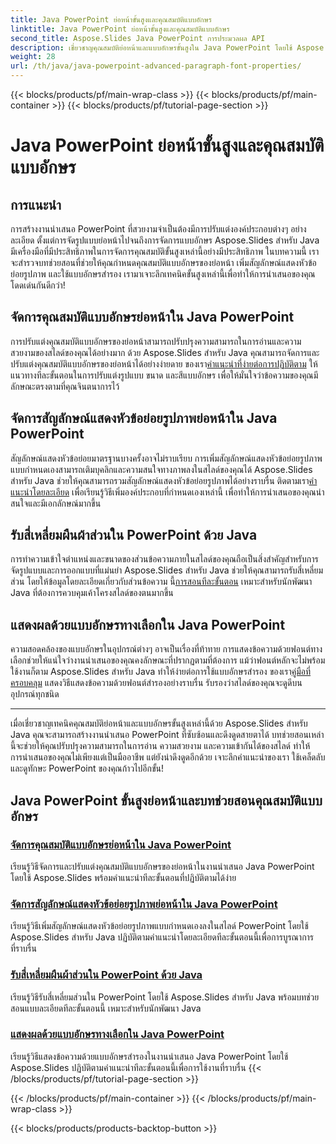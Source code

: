 ```yaml
---
title: Java PowerPoint ย่อหน้าขั้นสูงและคุณสมบัติแบบอักษร
linktitle: Java PowerPoint ย่อหน้าขั้นสูงและคุณสมบัติแบบอักษร
second_title: Aspose.Slides Java PowerPoint การประมวลผล API
description: เชี่ยวชาญคุณสมบัติย่อหน้าและแบบอักษรขั้นสูงใน Java PowerPoint โดยใช้ Aspose.Slides เรียนรู้การปรับแต่งแบบอักษร เพิ่มสัญลักษณ์แสดงหัวข้อย่อยรูปภาพ และใช้แบบอักษรสำรอง
weight: 28
url: /th/java/java-powerpoint-advanced-paragraph-font-properties/
---
```


{{< blocks/products/pf/main-wrap-class >}}
{{< blocks/products/pf/main-container >}}
{{< blocks/products/pf/tutorial-page-section >}}

# Java PowerPoint ย่อหน้าขั้นสูงและคุณสมบัติแบบอักษร

## การแนะนำ

การสร้างงานนำเสนอ PowerPoint ที่สวยงามจำเป็นต้องมีการปรับแต่งองค์ประกอบต่างๆ อย่างละเอียด ตั้งแต่การจัดรูปแบบย่อหน้าไปจนถึงการจัดการแบบอักษร Aspose.Slides สำหรับ Java มีเครื่องมือที่มีประสิทธิภาพในการจัดการคุณสมบัติขั้นสูงเหล่านี้อย่างมีประสิทธิภาพ ในบทความนี้ เราจะสำรวจบทช่วยสอนที่ช่วยให้คุณกำหนดคุณสมบัติแบบอักษรของย่อหน้า เพิ่มสัญลักษณ์แสดงหัวข้อย่อยรูปภาพ และใช้แบบอักษรสำรอง เรามาเจาะลึกเทคนิคขั้นสูงเหล่านี้เพื่อทำให้การนำเสนอของคุณโดดเด่นกันดีกว่า!

## จัดการคุณสมบัติแบบอักษรย่อหน้าใน Java PowerPoint
 การปรับแต่งคุณสมบัติแบบอักษรของย่อหน้าสามารถปรับปรุงความสามารถในการอ่านและความสวยงามของสไลด์ของคุณได้อย่างมาก ด้วย Aspose.Slides สำหรับ Java คุณสามารถจัดการและปรับแต่งคุณสมบัติแบบอักษรของย่อหน้าได้อย่างง่ายดาย ของเรา[คำแนะนำที่ง่ายต่อการปฏิบัติตาม](./manage-paragraph-font-properties-java-powerpoint/) ให้แนวทางทีละขั้นตอนในการปรับแต่งรูปแบบ ขนาด และสีแบบอักษร เพื่อให้มั่นใจว่าข้อความของคุณมีลักษณะตรงตามที่คุณจินตนาการไว้

## จัดการสัญลักษณ์แสดงหัวข้อย่อยรูปภาพย่อหน้าใน Java PowerPoint
สัญลักษณ์แสดงหัวข้อย่อยมาตรฐานบางครั้งอาจไม่ราบเรียบ การเพิ่มสัญลักษณ์แสดงหัวข้อย่อยรูปภาพแบบกำหนดเองสามารถเติมบุคลิกและความสนใจทางภาพลงในสไลด์ของคุณได้ Aspose.Slides สำหรับ Java ช่วยให้คุณสามารถรวมสัญลักษณ์แสดงหัวข้อย่อยรูปภาพได้อย่างราบรื่น ติดตามเรา[คำแนะนำโดยละเอียด](./manage-paragraph-picture-bullets-java-powerpoint/) เพื่อเรียนรู้วิธีเพิ่มองค์ประกอบที่กำหนดเองเหล่านี้ เพื่อทำให้การนำเสนอของคุณน่าสนใจและมีเอกลักษณ์มากขึ้น

## รับสี่เหลี่ยมผืนผ้าส่วนใน PowerPoint ด้วย Java
 การทำความเข้าใจตำแหน่งและขนาดของส่วนข้อความภายในสไลด์ของคุณถือเป็นสิ่งสำคัญสำหรับการจัดรูปแบบและการออกแบบที่แม่นยำ Aspose.Slides สำหรับ Java ช่วยให้คุณสามารถรับสี่เหลี่ยมส่วน โดยให้ข้อมูลโดยละเอียดเกี่ยวกับส่วนข้อความ นี้[การสอนทีละขั้นตอน](./get-portion-rectangle-powerpoint-java/) เหมาะสำหรับนักพัฒนา Java ที่ต้องการควบคุมเค้าโครงสไลด์ของตนมากขึ้น

## แสดงผลด้วยแบบอักษรทางเลือกใน Java PowerPoint
ความสอดคล้องของแบบอักษรในอุปกรณ์ต่างๆ อาจเป็นเรื่องที่ท้าทาย การแสดงข้อความด้วยฟอนต์ทางเลือกช่วยให้แน่ใจว่างานนำเสนอของคุณคงลักษณะที่ปรากฏตามที่ต้องการ แม้ว่าฟอนต์หลักจะไม่พร้อมใช้งานก็ตาม Aspose.Slides สำหรับ Java ทำให้ง่ายต่อการใช้แบบอักษรสำรอง ของเรา[คู่มือที่ครอบคลุม](./render-with-fallback-font-java-powerpoint/) แสดงวิธีแสดงข้อความด้วยฟอนต์สำรองอย่างราบรื่น รับรองว่าสไลด์ของคุณจะดูดีบนอุปกรณ์ทุกชนิด

---

เมื่อเชี่ยวชาญเทคนิคคุณสมบัติย่อหน้าและแบบอักษรขั้นสูงเหล่านี้ด้วย Aspose.Slides สำหรับ Java คุณจะสามารถสร้างงานนำเสนอ PowerPoint ที่ซับซ้อนและดึงดูดสายตาได้ บทช่วยสอนเหล่านี้จะช่วยให้คุณปรับปรุงความสามารถในการอ่าน ความสวยงาม และความเข้ากันได้ของสไลด์ ทำให้การนำเสนอของคุณไม่เพียงแต่เป็นมืออาชีพ แต่ยังน่าดึงดูดอีกด้วย เจาะลึกคำแนะนำของเรา ใช้เคล็ดลับ และดูทักษะ PowerPoint ของคุณก้าวไปอีกขั้น!
## Java PowerPoint ขั้นสูงย่อหน้าและบทช่วยสอนคุณสมบัติแบบอักษร
### [จัดการคุณสมบัติแบบอักษรย่อหน้าใน Java PowerPoint](./manage-paragraph-font-properties-java-powerpoint/)
เรียนรู้วิธีจัดการและปรับแต่งคุณสมบัติแบบอักษรของย่อหน้าในงานนำเสนอ Java PowerPoint โดยใช้ Aspose.Slides พร้อมคำแนะนำทีละขั้นตอนที่ปฏิบัติตามได้ง่าย
### [จัดการสัญลักษณ์แสดงหัวข้อย่อยรูปภาพย่อหน้าใน Java PowerPoint](./manage-paragraph-picture-bullets-java-powerpoint/)
เรียนรู้วิธีเพิ่มสัญลักษณ์แสดงหัวข้อย่อยรูปภาพแบบกำหนดเองลงในสไลด์ PowerPoint โดยใช้ Aspose.Slides สำหรับ Java ปฏิบัติตามคำแนะนำโดยละเอียดทีละขั้นตอนนี้เพื่อการบูรณาการที่ราบรื่น
### [รับสี่เหลี่ยมผืนผ้าส่วนใน PowerPoint ด้วย Java](./get-portion-rectangle-powerpoint-java/)
เรียนรู้วิธีรับสี่เหลี่ยมส่วนใน PowerPoint โดยใช้ Aspose.Slides สำหรับ Java พร้อมบทช่วยสอนแบบละเอียดทีละขั้นตอนนี้ เหมาะสำหรับนักพัฒนา Java
### [แสดงผลด้วยแบบอักษรทางเลือกใน Java PowerPoint](./render-with-fallback-font-java-powerpoint/)
เรียนรู้วิธีแสดงข้อความด้วยแบบอักษรสำรองในงานนำเสนอ Java PowerPoint โดยใช้ Aspose.Slides ปฏิบัติตามคำแนะนำทีละขั้นตอนนี้เพื่อการใช้งานที่ราบรื่น
{{< /blocks/products/pf/tutorial-page-section >}}

{{< /blocks/products/pf/main-container >}}
{{< /blocks/products/pf/main-wrap-class >}}

{{< blocks/products/products-backtop-button >}}
